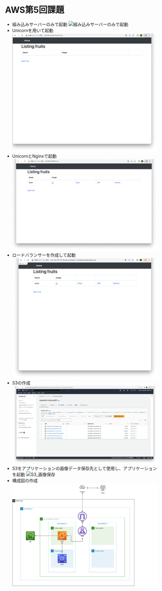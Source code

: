 # AWS第5回課題
- 組み込みサーバーのみで起動
![組み込みサーバーのみで起動](lecture05/01_組み込みサーバーのみで起動.png)
- Unicornを用いて起動
![Unicornを用いて起動](lecture05/02_unicornを用いて起動.png)
- UnicornとNginxで起動
![UnicornとNginxで起動](lecture05/03_UnicornとNginxを用いて起動.png)
- ロードバランサーを作成して起動
![ALB](lecture05/04_ALB使用.png)
- S3の作成
![S3](lecture05/05_S3作成.png)
- S3をアプリケーションの画像データ保存先として使用し、アプリケーションを起動
![S3_画像保存](lecture05/06_S3をデータ保管先に設定.png)
- 構成図の作成
![構成図](lecture05/lecture05構成図_修正.png)